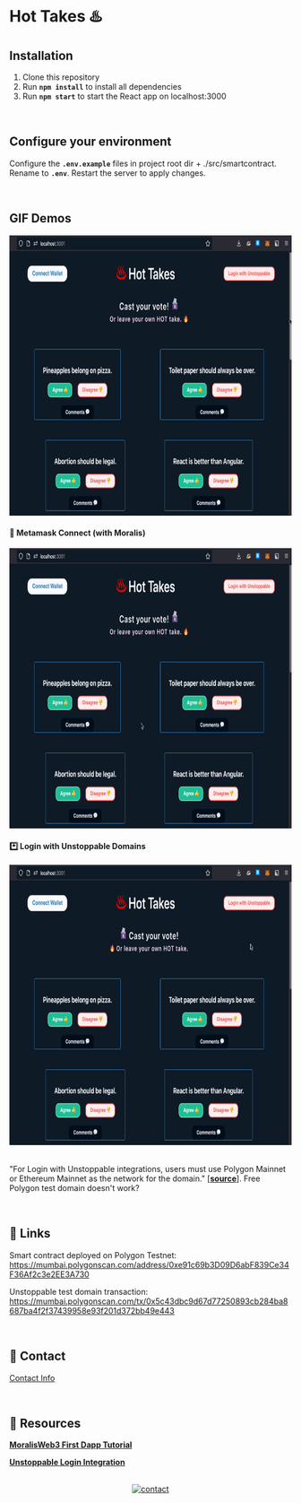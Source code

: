 # Hot Takes ♨️

## Installation 
1. Clone this repository
2. Run **`npm install`** to install all dependencies
3. Run **`npm start`** to start the React app on localhost:3000

<br>

## Configure your environment
Configure the **`.env.example`** files in project root dir + ./src/smartcontract.<br> Rename to **`.env`**. Restart the server to apply changes.

<br>

## GIF Demos
<img src='./src/assets/demos/1.gif' alt='polls gif' height='500'/><br>

#### 🦊 Metamask Connect (with Moralis)
<img src='./src/assets/demos/metamask-connect.gif' alt='wallet connect gif' height='500'/><br>

#### *️⃣ Login with Unstoppable Domains
<img src='./src/assets/demos/ud-login.gif' alt='unstoppable login gif' height='500'/>
<p></p><br>
"For Login with Unstoppable integrations, users must use Polygon Mainnet or Ethereum Mainnet as the network for the domain." [<a href='https://docs.unstoppabledomains.com/login-with-unstoppable/login-integration-guides/login-with-popup/' target='_blank'><strong>source</strong></a>]. Free Polygon test domain doesn't work?

<p></p><br>

## 🔗 Links
Smart contract deployed on Polygon Testnet:
https://mumbai.polygonscan.com/address/0xe91c69b3D09D6abF839Ce34F36Af2c3e2EE3A730 <br>

Unstoppable test domain transaction:
https://mumbai.polygonscan.com/tx/0x5c43dbc9d67d77250893cb284ba8687ba4f2f37439958e93f201d372bb49e443

<br>

## 📧 Contact
<a href='https://llclick.com/67tztwf0' target='_blank'>Contact Info</a>

<p></p><br>	

## 🔰 Resources
<a href="https://github.com/MoralisWeb3/youtube-tutorials/tree/main/FirsrDapp-Final" target="_blank"><strong>MoralisWeb3 First Dapp Tutorial</strong></a> <br>

<a href="https://docs.unstoppabledomains.com/login-with-unstoppable/get-started-login/integration-pathways/" target="_blank"><strong>Unstoppable Login Integration</strong></a>

<p></p><br>

<div align="center"><a href="https://llclick.com/060f5fry/git-readme-hot-takes" target="_blank"><img alt="contact" src="public/assets/images/btn/contact.png" width="150px"/></a></div>

